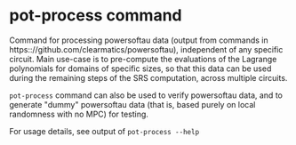# pot-process command

Command for processing powersoftau data (output from commands in
https:://github.com/clearmatics/powersoftau), independent of any
specific circuit.  Main use-case is to pre-compute the evaluations of
the Lagrange polynomials for domains of specific sizes, so that this
data can be used during the remaining steps of the SRS computation,
across multiple circuits.

`pot-process` command can also be used to verify powersoftau data, and
to generate "dummy" powersoftau data (that is, based purely on local
randomness with no MPC) for testing.

For usage details, see output of `pot-process --help`
